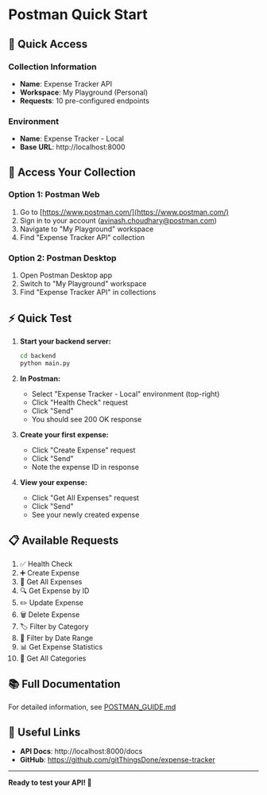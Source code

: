 # Postman Quick Start

## 🚀 Quick Access

### Collection Information
- **Name**: Expense Tracker API
- **Workspace**: My Playground (Personal)
- **Requests**: 10 pre-configured endpoints

### Environment
- **Name**: Expense Tracker - Local
- **Base URL**: http://localhost:8000

## 📱 Access Your Collection

### Option 1: Postman Web
1. Go to [https://www.postman.com/](https://www.postman.com/)
2. Sign in to your account (avinash.choudhary@postman.com)
3. Navigate to "My Playground" workspace
4. Find "Expense Tracker API" collection

### Option 2: Postman Desktop
1. Open Postman Desktop app
2. Switch to "My Playground" workspace
3. Find "Expense Tracker API" in collections

## ⚡ Quick Test

1. **Start your backend server:**
   ```bash
   cd backend
   python main.py
   ```

2. **In Postman:**
   - Select "Expense Tracker - Local" environment (top-right)
   - Click "Health Check" request
   - Click "Send"
   - You should see 200 OK response

3. **Create your first expense:**
   - Click "Create Expense" request
   - Click "Send"
   - Note the expense ID in response

4. **View your expense:**
   - Click "Get All Expenses" request
   - Click "Send"
   - See your newly created expense

## 📋 Available Requests

1. ✅ Health Check
2. ➕ Create Expense
3. 📄 Get All Expenses
4. 🔍 Get Expense by ID
5. ✏️ Update Expense
6. 🗑️ Delete Expense
7. 🏷️ Filter by Category
8. 📅 Filter by Date Range
9. 📊 Get Expense Statistics
10. 📂 Get All Categories

## 📚 Full Documentation

For detailed information, see [POSTMAN_GUIDE.md](POSTMAN_GUIDE.md)

## 🔗 Useful Links

- **API Docs**: http://localhost:8000/docs
- **GitHub**: https://github.com/gitThingsDone/expense-tracker

---

**Ready to test your API! 🎉**

